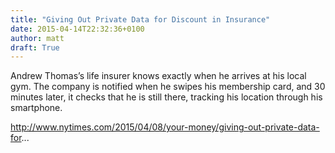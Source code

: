 ```yaml
---
title: "Giving Out Private Data for Discount in Insurance"
date: 2015-04-14T22:32:36+0100
author: matt
draft: True
---
```

Andrew Thomas’s life insurer knows exactly when he arrives at his local gym. The company is notified when he swipes his membership card, and 30 minutes later, it checks that he is still there, tracking his location through his smartphone.

http://www.nytimes.com/2015/04/08/your-money/giving-out-private-data-for...
